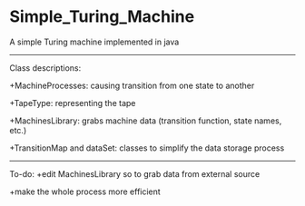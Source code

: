 # Simple_Turing_Machine
A simple Turing machine implemented in java

-------------------

Class descriptions:

  +MachineProcesses: causing transition from one state to another
  
  +TapeType: representing the tape
  
  +MachinesLibrary: grabs machine data (transition function, state names, etc.)
  
  +TransitionMap and dataSet: classes to simplify the data storage process

-------------------

To-do:
  +edit MachinesLibrary so to grab data from external source
  
  +make the whole process more efficient
  
